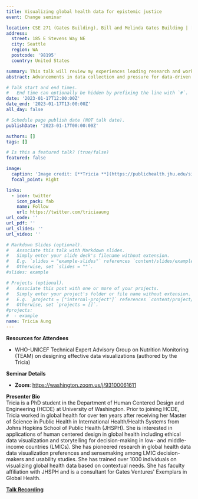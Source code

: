 ```yaml
---
title: Visualizing global health data for epistemic justice
event: Change seminar

location: CSE 271 (Gates Building), Bill and Melinda Gates Building | [Zoom](https://washington.zoom.us/j/93100061611)
address:
  street: 185 E Stevens Way NE
  city: Seattle
  region: WA
  postcode: '98195'
  country: United States

summary: This talk will review my experiences leading research and workshops on global health data visualization preferences and sensemaking for decision-makers in LMICs.
abstract: Advancements in data collection and pressure for data-driven accountability has created vast amounts of health data in low- and middle-income countries (LMICs). Visualizing global health data can be a powerful advocacy strategy, but also can be weaponized to reinforce epistemic injustice and exacerbate systemic harms. This talk will review my experiences leading research and workshops on global health data visualization preferences and sensemaking for decision-makers in LMICs.

# Talk start and end times.
#   End time can optionally be hidden by prefixing the line with `#`.
date: '2023-01-17T12:00:00Z'
date_end: '2023-01-17T13:00:00Z'
all_day: false

# Schedule page publish date (NOT talk date).
publishDate: '2023-01-17T00:00:00Z'

authors: []
tags: []

# Is this a featured talk? (true/false)
featured: false

image:
  caption: 'Image credit: [**Tricia **](https://publichealth.jhu.edu/sites/default/files/styles/profile/public/images/3314.jpg?h=84e705d9&itok=GyZNK8wB)'
  focal_point: Right

links:
  - icon: twitter
    icon_pack: fab
    name: Follow
    url: https://twitter.com/triciaaung
url_code: ''
url_pdf: ''
url_slides: ''
url_video: ''

# Markdown Slides (optional).
#   Associate this talk with Markdown slides.
#   Simply enter your slide deck's filename without extension.
#   E.g. `slides = "example-slides"` references `content/slides/example-slides.md`.
#   Otherwise, set `slides = ""`.
#slides: example

# Projects (optional).
#   Associate this post with one or more of your projects.
#   Simply enter your project's folder or file name without extension.
#   E.g. `projects = ["internal-project"]` references `content/project/deep-learning/index.md`.
#   Otherwise, set `projects = []`.
#projects:
#  - example
name: Tricia Aung
---
```



<!--({{% callout note %}}Click on the **Slides** button above to view the built-in slides feature.{{% /callout %}})
-->
**Resources for Attendees**
* WHO-UNICEF Technical Expert Advisory Group on Nutrition Monitoring (TEAM) on designing effective data visualizations (authored by the Tricia)

**Seminar Details**
* **Zoom**: https://washington.zoom.us/j/93100061611


<b>Presenter Bio</b>
<br>
Tricia is a PhD student in the Department of Human Centered Design and Engineering (HCDE) at University of Washington. Prior to joining HCDE, Tricia worked in global health for over ten years after receiving her Master of Science in Public Health in International Health/Health Systems from Johns Hopkins School of Public Health (JHSPH). She is interested in applications of human centered design in global health including ethical data visualization and storytelling for decision-making in low- and middle-income countries (LMICs). She has pioneered research in global health data data visualization preferences and sensemaking among LMIC decision-makers and usability studies. She has trained over 1000 individuals on visualizing global health data based on contextual needs. She has faculty affiliation with JHSPH and is a consultant for Gates Ventures' Exemplars in Global Health.

**[Talk Recording](www.google.com)**

